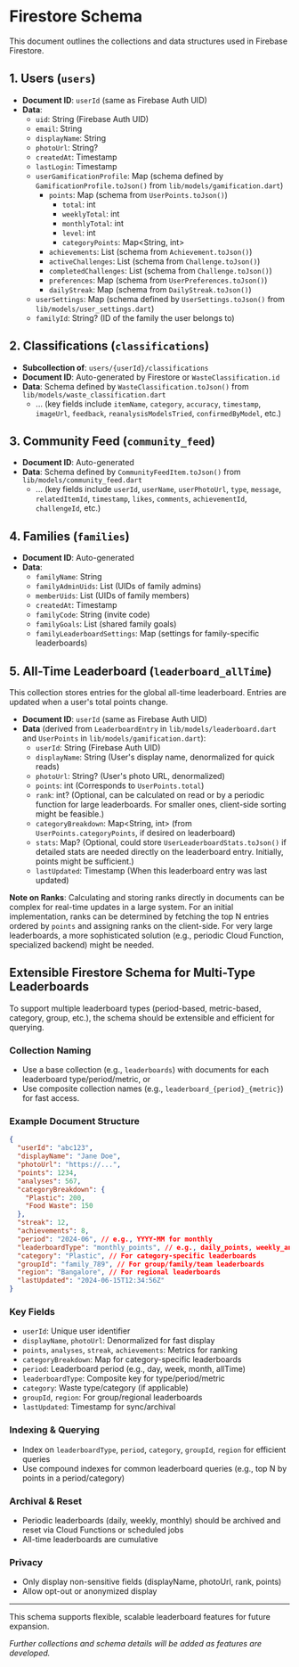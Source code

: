 # Firestore Schema

This document outlines the collections and data structures used in Firebase Firestore.

## 1. Users (`users`)

*   **Document ID**: `userId` (same as Firebase Auth UID)
*   **Data**:
    *   `uid`: String (Firebase Auth UID)
    *   `email`: String
    *   `displayName`: String
    *   `photoUrl`: String?
    *   `createdAt`: Timestamp
    *   `lastLogin`: Timestamp
    *   `userGamificationProfile`: Map (schema defined by `GamificationProfile.toJson()` from `lib/models/gamification.dart`)
        *   `points`: Map (schema from `UserPoints.toJson()`)
            *   `total`: int
            *   `weeklyTotal`: int
            *   `monthlyTotal`: int
            *   `level`: int
            *   `categoryPoints`: Map<String, int>
        *   `achievements`: List<Map> (schema from `Achievement.toJson()`)
        *   `activeChallenges`: List<Map> (schema from `Challenge.toJson()`)
        *   `completedChallenges`: List<Map> (schema from `Challenge.toJson()`)
        *   `preferences`: Map (schema from `UserPreferences.toJson()`)
        *   `dailyStreak`: Map (schema from `DailyStreak.toJson()`)
    *   `userSettings`: Map (schema defined by `UserSettings.toJson()` from `lib/models/user_settings.dart`)
    *   `familyId`: String? (ID of the family the user belongs to)

## 2. Classifications (`classifications`)

*   **Subcollection of**: `users/{userId}/classifications`
*   **Document ID**: Auto-generated by Firestore or `WasteClassification.id`
*   **Data**: Schema defined by `WasteClassification.toJson()` from `lib/models/waste_classification.dart`
    *   ... (key fields include `itemName`, `category`, `accuracy`, `timestamp`, `imageUrl`, `feedback`, `reanalysisModelsTried`, `confirmedByModel`, etc.)

## 3. Community Feed (`community_feed`)

*   **Document ID**: Auto-generated
*   **Data**: Schema defined by `CommunityFeedItem.toJson()` from `lib/models/community_feed.dart`
    *   ... (key fields include `userId`, `userName`, `userPhotoUrl`, `type`, `message`, `relatedItemId`, `timestamp`, `likes`, `comments`, `achievementId`, `challengeId`, etc.)

## 4. Families (`families`)

*   **Document ID**: Auto-generated
*   **Data**:
    *   `familyName`: String
    *   `familyAdminUids`: List<String> (UIDs of family admins)
    *   `memberUids`: List<String> (UIDs of family members)
    *   `createdAt`: Timestamp
    *   `familyCode`: String (invite code)
    *   `familyGoals`: List<Map> (shared family goals)
    *   `familyLeaderboardSettings`: Map (settings for family-specific leaderboards)

## 5. All-Time Leaderboard (`leaderboard_allTime`)

This collection stores entries for the global all-time leaderboard. Entries are updated when a user's total points change.

*   **Document ID**: `userId` (same as Firebase Auth UID)
*   **Data** (derived from `LeaderboardEntry` in `lib/models/leaderboard.dart` and `UserPoints` in `lib/models/gamification.dart`):
    *   `userId`: String (Firebase Auth UID)
    *   `displayName`: String (User's display name, denormalized for quick reads)
    *   `photoUrl`: String? (User's photo URL, denormalized)
    *   `points`: int (Corresponds to `UserPoints.total`)
    *   `rank`: int? (Optional, can be calculated on read or by a periodic function for large leaderboards. For smaller ones, client-side sorting might be feasible.)
    *   `categoryBreakdown`: Map<String, int> (from `UserPoints.categoryPoints`, if desired on leaderboard)
    *   `stats`: Map? (Optional, could store `UserLeaderboardStats.toJson()` if detailed stats are needed directly on the leaderboard entry. Initially, points might be sufficient.)
    *   `lastUpdated`: Timestamp (When this leaderboard entry was last updated)

**Note on Ranks**: Calculating and storing ranks directly in documents can be complex for real-time updates in a large system. For an initial implementation, ranks can be determined by fetching the top N entries ordered by `points` and assigning ranks on the client-side. For very large leaderboards, a more sophisticated solution (e.g., periodic Cloud Function, specialized backend) might be needed.

## Extensible Firestore Schema for Multi-Type Leaderboards

To support multiple leaderboard types (period-based, metric-based, category, group, etc.), the schema should be extensible and efficient for querying.

### Collection Naming
- Use a base collection (e.g., `leaderboards`) with documents for each leaderboard type/period/metric, or
- Use composite collection names (e.g., `leaderboard_{period}_{metric}`) for fast access.

### Example Document Structure
```json
{
  "userId": "abc123",
  "displayName": "Jane Doe",
  "photoUrl": "https://...",
  "points": 1234,
  "analyses": 567,
  "categoryBreakdown": {
    "Plastic": 200,
    "Food Waste": 150
  },
  "streak": 12,
  "achievements": 8,
  "period": "2024-06", // e.g., YYYY-MM for monthly
  "leaderboardType": "monthly_points", // e.g., daily_points, weekly_analyses, allTime_streak
  "category": "Plastic", // For category-specific leaderboards
  "groupId": "family_789", // For group/family/team leaderboards
  "region": "Bangalore", // For regional leaderboards
  "lastUpdated": "2024-06-15T12:34:56Z"
}
```

### Key Fields
- `userId`: Unique user identifier
- `displayName`, `photoUrl`: Denormalized for fast display
- `points`, `analyses`, `streak`, `achievements`: Metrics for ranking
- `categoryBreakdown`: Map for category-specific leaderboards
- `period`: Leaderboard period (e.g., day, week, month, allTime)
- `leaderboardType`: Composite key for type/period/metric
- `category`: Waste type/category (if applicable)
- `groupId`, `region`: For group/regional leaderboards
- `lastUpdated`: Timestamp for sync/archival

### Indexing & Querying
- Index on `leaderboardType`, `period`, `category`, `groupId`, `region` for efficient queries
- Use compound indexes for common leaderboard queries (e.g., top N by points in a period/category)

### Archival & Reset
- Periodic leaderboards (daily, weekly, monthly) should be archived and reset via Cloud Functions or scheduled jobs
- All-time leaderboards are cumulative

### Privacy
- Only display non-sensitive fields (displayName, photoUrl, rank, points)
- Allow opt-out or anonymized display

---

This schema supports flexible, scalable leaderboard features for future expansion.

*Further collections and schema details will be added as features are developed.* 